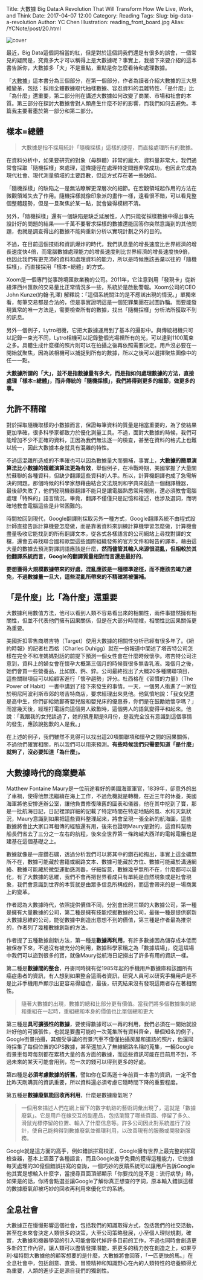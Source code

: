 Title: 大數據 Big Data:A Revolution That Will Transform How We Live, Work, and Think
Date: 2017-04-07 12:00
Category: Reading
Tags: 
Slug: big-data-a-revolution
Author: YC Chen
Illustration: reading_front_board.jpg
Alias: /YCNote/post/20.html



![cover](http://www.ycc.idv.tw/media/Reading/BigData_pic.jpg)



最近，Big Data這個詞相當的紅，但是對於這個詞我們還是有很多的誤會，一個常見的疑問是，究竟多大才可以稱得上是大數據呢？事實上，我接下來要介紹的這本書告訴你，大數據多「大」不是重點，重點是你怎麼看待和處理數據。

「[大數據](http://www.books.com.tw/products/0010587258)」這本書分為三個部分，在第一個部分，作者為讀者介紹大數據的三大思維變革，包括：採用全體數據取代抽樣數據、容忍資料的混雜特性、「是什麼」比「為什麼」還重要，第二部分則在講述大數據如何改變了商業、市場和社會的本質。第三部分在探討大數據會對人類產生什麼不好的影響，而我們如何去避免。本篇我主要著墨於第一部分和第二部分。

## 樣本=總體

> 大數據是指不採用統計「隨機採樣」這樣的捷徑，而直接處理所有的數據。

在資料分析中，如果要研究的對象（母群體）非常的龐大、資料量非常大，我們通常會採取「隨機採樣」來處理，這條捷徑在處理特定問題非常成功，也因此它成為現代社會、現代測量領域的主要路數，但這方式存在著一些缺陷。

「隨機採樣」的缺陷之一是無法瞭解更深層次的細節。在宏觀領域起作用的方法在微觀領域失去了作用。隨機採樣就像印象派的畫作一樣，遠看很不錯，可以看見整個整體趨勢，但是一旦聚焦於某一點，就會變得模糊不清。

另外，「隨機採樣」還有一個缺陷是缺乏延展性，人們只能從採樣數據中得出事先設計好的問題的結果——千萬不要奢求採樣的數據還能回答你突然意識到的其他問題，也就是調查得出的數據不能夠重新分析以實現計劃之外的目的。

不過，在目前這個技術和資訊爆炸的時代，我們訊息量的增長速度比世界經濟的增長速度快4倍，而電腦數據處理能力的增長速度則比世界經濟的增長速度快9倍，也因此我們有更充沛的資料和處理資料的能力，所以是時候應該丟棄以往的「隨機採樣」，而直接採用「樣本=總體」的方式。

Xoom是一個專門從事跨境匯款業務的公司。2011年，它注意到用「發現卡」從新紐澤西州匯款的交易量比正常情況多一些，系統於是啟動警報。Xoom公司的CEO John Kunze(約翰·孔澤) 解釋說：「這個系統關注的是不應該出現的情況。」單獨來看，每筆交易都是合法的，但是事實證明這是一個犯罪集團在試圖詐騙。而要能發現異常的唯一方法是，需要檢查所有的數據，找出「隨機採樣」分析法所獲取不到的訊息。

另外一個例子，Lytro相機，它把大數據運用到了基本的攝影中。與傳統相機只可以記錄一束光不同，Lytro相機可以記錄整個光場裡所有的光，可以達到1100萬束之多。具體生成什麼樣的照片則可以在拍攝之後再依照需要決定。用戶沒必要在一開始就聚焦，因為該相機可以捕捉到所有的數據，所以之後可以選擇聚焦圖像中的任一一點。

**大數據所謂的「大」，並不是指數據量有多大，而是指如何處理數據的方法，直接處理「樣本=總體」，而非傳統的「隨機採樣」，我們將得到更多的細節，做更多的事。**



## 允許不精確

對於採取隨機取樣的小數據而言，保證每筆資料的質量是相當重要的，為了使結果更加準確，很多科學家都致力於優化測量工具。不過，面對大數據的時候，我們可能增加不少不正確的資料，正因為我們無法逐一的檢查，甚至在資料的格式上也難以統一，因此大數據本身就具有混雜的特性。

不過這混雜所造成的不準確也可以因為數據量大而彌補，事實上，**大數據的簡單演算法比小數據的複雜演算法更為有效**，舉個例子，在冷戰時期，美國掌握了大量關於蘇聯的各種資料，但缺少翻譯這些資料的人手。所以，計算機翻譯也成了急需解決的問題。那個時候的科學家想藉由結合文法規則和字典來創造一個翻譯機器， 最後卻失敗了，他們發現機器翻譯不能只是讓電腦熟悉常用規則，還必須教會電腦處理「特殊的」語言情況。畢竟，翻譯不僅僅只是記憶和複述，也涉及選詞，而明確地教會電腦這些是非常困難的。

時間拉回到現代，Google翻譯則採取另外一種方式，Google翻譯系統不由程式設計師直接告訴計算機要怎麼做，而是靠著資料來訓練計算機學習怎麼做，計算機會盡量吸收它能找到的所有翻譯文本，從各式各樣語言的公司網站上尋找對譯的文檔，還會去尋找聯合國和歐盟這些國際組織發佈的官方文件和報告的譯本，藉由這大量的數據去預測對譯詞語應該是什麼，**然而儘管其輸入來源很混亂，但相較於其他翻譯系統而言，Google的翻譯質量相對而言還是最好的**。

**要想獲得大規模數據帶來的好處，混亂應該是一種標準途徑，而不應該去竭力避免，不過數據量一旦大，這些混亂所帶來的不精確將被彌補。**



## 「是什麼」比「為什麼」還重要

大數據利用數值方法，他可以看到人類不容易看出來的相關性，兩件事雖然擁有相關性，但並不代表他們擁有因果關係，但是在大部分時間裡，相關性比因果關係更為重要。

美國折扣零售商塔吉特（Target）使用大數據的相關性分析已經有很多年了。《紐約時報》的記者杜西格（Charles Duhigg）就在一份報道中闡述了塔吉特公司怎樣在完全不和准媽媽對話的前提下預測一個女性會在什麼時候懷孕。塔吉特公司注意到，資料上的婦女會在懷孕大概第三個月的時候買很多無香乳液。幾個月之後，她們會買一些營養品，比如鎂、鈣、鋅。公司最終找出了大概20多種關聯項目，這些關聯項目可以給顧客進行「懷孕趨勢」評分。杜西格在《習慣的力量》（The Power of Habit）一書中講到了接下來發生的事情。一天，一個男人衝進了一家位於明尼阿波利斯市郊的塔吉特商店，要求經理出來見他。他氣憤地說：「我女兒還是高中生，你們卻給她郵寄嬰兒服和嬰兒床的優惠券，你們是在鼓勵她懷孕嗎？」而當幾天後，經理打電話向這個男人致歉時，這個男人的語氣變得平和起來。他說：「我跟我的女兒談過了，她的預產期是8月份，是我完全沒有意識到這個事情的發生，應該說抱歉的人是我。」 

在上述的例子，我們雖然不見得可以找出這20項關聯項和懷孕之間的因果關係，不過他們確實相關，所以我們可以用來預測。**有些時候我們只需要知道「是什麼」就夠了，沒必要知道「為什麼」。**



## 大數據時代的商業變革

Matthew Fontaine Maury是一位前途看好的美國海軍軍官，1839年，卻意外的出了車禍，使得他無法繼續在海上工作，不過危機就是轉機，在近三年的休養，美國海軍將他安排進辦公室，讓他負責修復陳舊的圖表和儀器，他在其中挖到了寶，那是一批航海日記，日記裡頭詳細的記載了特定時間在特定地點的風、水和天氣狀況，Maury意識到如果把這些資料整理起來，將會呈現一張全新的航海圖，這些數據將會比大家口耳相傳的經驗還有用，後來也證明Maury是對的，這資料幫助船長們省去了三分之一左右的航程，後來全世界第一條跨越大西洋的電報電纜也是建基在這個基礎之上。

數據就像是一座鑽石礦，透過分析我們可以將其中的鑽石給掏出，事實上這金礦無所不在，數據可能藏於書籍或網路文本、數據可能藏於方位、數據可能藏於溝通網絡、數據可能藏於微型運動感測器，仔細留意，數據幾乎無所不在，什麼都可以量化，有了大數據的思維，我們不會再把世界看成只有單純是自然現象或是社會現象，我們會意識到世界的本質就是由眾多信息所構成的，而這會帶來的是一場商業上的變革。

作者認為大數據時代，依照提供價值不同，分別會出現三類的大數據公司，第一種是擁有大量數據的公司，第二種是擁有技能挖掘數據的公司，最後一種是提供嶄新大數據思維的公司，能從數據中創造出意想不到的價值，第三種是作者最為推崇的，作者列了幾種數據創新的方法。

作者提了五種數據創新方法，第一種是**數據再利用**，有許多數據因為儲存成本低而被保存下來，不過沒有被充分的利用，數據科學家稱之為「數據墳場」，從這墳場中我們可以盜到很多的寶，就像Maury從航海日記撈出了許多有用的資訊一樣。

第二種是**數據間的整合**，丹麥同時擁有從1985年起的手機用戶數據庫和該國所有癌症患者的資訊，有人想到如果整合這兩者資訊，研究人員可以研究手機用戶是不是比非手機用戶顯示出更容易得癌症，最後，研究結果沒有發現這兩者存在著相關性。

> 隨著大數據的出現，數據的總和比部分更有價值。當我們將多個數據集的總和重組在一起時，重組總和本身的價值也比單個總和更大

第三種是**具可擴張性的數據**，要使得數據可以一再的利用，我們必須在一開始就設計好他的可擴張性，也就是要盡可能的一次蒐集所有資料齊全，舉個知名的例子，Google街景拍攝，其備受爭議的街景汽車不僅僅拍攝房屋和道路的照片，他還同時採集了每個位置的GPS數據，甚至還加入了無線網路名稱的蒐集，一輛Google街景車每時每刻都在累積大量的各方面的數據，而這些資訊可能在目前用不到，不過未來的某天可能會用到，花一次的錢可以得到更多的好處。

第四種是**必須考慮數據的折舊**，譬如你在亞馬遜十年前買一本書的資訊，一定不會比昨天剛購買的資訊重要，所以資料還必須考慮它隨時間下降的重要程度。

第五種是**數據廢氣能回收再利用**，什麼是數據廢氣呢？

> 一個用來描述人們在網上留下的數字軌跡的藝術詞彙出現了，這就是「數據廢氣」。它是用戶在線交互的副產品，包括瀏覽了哪些頁面、停留了多久、滑鼠光標停留的位置、輸入了什麼信息等。許多公司因此對系統進行了設計，使自己能夠得到數據廢氣並循環利用，以改善現有的服務或開發新服務。 

Google就是這方面的高手，例如錯誤拼寫校正，Google擁有世界上最完整的拼寫檢查器，基本上涵蓋了各種語言，而且Google幾乎免費的獲得這種能力，它依據每天處理的30億個錯誤拼寫的查詢，一個巧妙的反饋系統可以讓用戶告訴Google他其實是想輸入什麼字，當搜尋頁面頂部顯示「你要找的是不是：流行病學」時，如果是的話，你將會點選並讓Google了解你真正想查的字詞，原本輸入錯誤這樣的數據廢氣卻被巧妙的回收再利用來優化它的系統。

## 全息社會

大數據正在慢慢影響這個社會，包括我們的知識取得方式，包括我們的社交活動，甚至在未來會決定人類很多的決策，大至公司策略發展，小至個人理財規劃，確實，大數據和機器學習的引入可能會取代掉許多目前的工作，不過也同時會創造更多新的工作內容，讓人類可以盡情發揮潛能，把更多的精力放在創造之上，如果亨利·福特問大數據他的顧客想要的是什麼，大數據將會回答，「一匹更快的馬。」在全息社會中，包括創意、直覺、冒險精神和知識野心在內的人類特性的培養顯得尤為重要，人類的進步正是源自我們的獨創性。